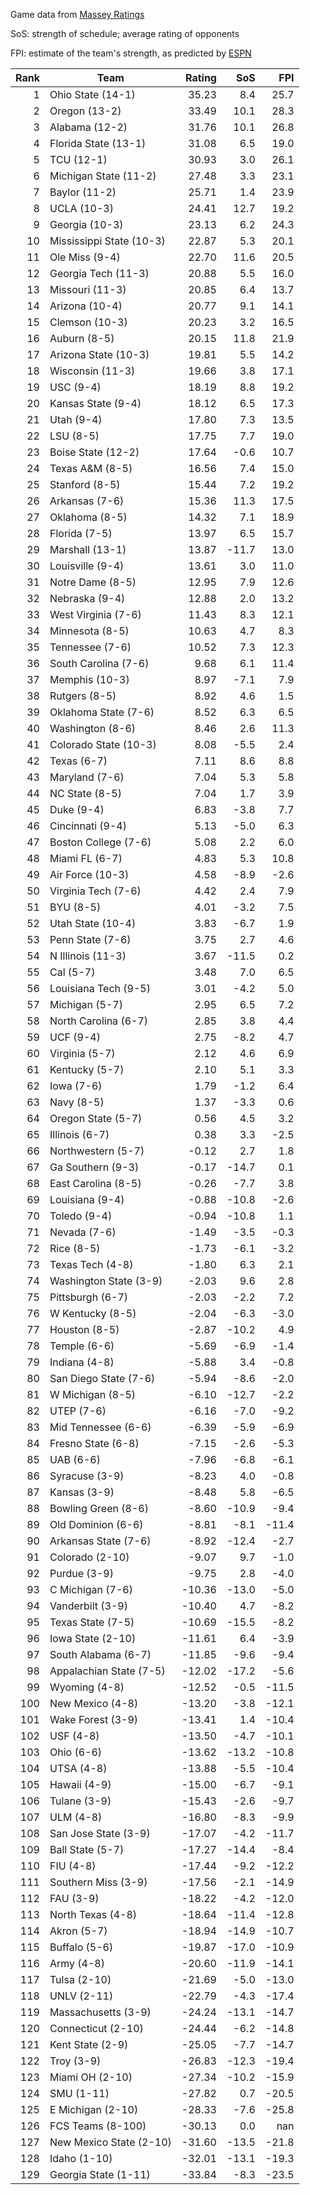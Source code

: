 Game data from [Massey Ratings](https://www.masseyratings.com/data.php)

SoS: strength of schedule; average rating of opponents

FPI: estimate of the team's strength, as predicted by
[ESPN](http://www.espn.com/college-football/statistics/teamratings)

Rank |           Team            | Rating |  SoS  |  FPI  
----:| ------------------------- | ------:| -----:| -----:
   1 | Ohio State (14-1)         |  35.23 |   8.4 |  25.7
   2 | Oregon (13-2)             |  33.49 |  10.1 |  28.3
   3 | Alabama (12-2)            |  31.76 |  10.1 |  26.8
   4 | Florida State (13-1)      |  31.08 |   6.5 |  19.0
   5 | TCU (12-1)                |  30.93 |   3.0 |  26.1
   6 | Michigan State (11-2)     |  27.48 |   3.3 |  23.1
   7 | Baylor (11-2)             |  25.71 |   1.4 |  23.9
   8 | UCLA (10-3)               |  24.41 |  12.7 |  19.2
   9 | Georgia (10-3)            |  23.13 |   6.2 |  24.3
  10 | Mississippi State (10-3)  |  22.87 |   5.3 |  20.1
  11 | Ole Miss (9-4)            |  22.70 |  11.6 |  20.5
  12 | Georgia Tech (11-3)       |  20.88 |   5.5 |  16.0
  13 | Missouri (11-3)           |  20.85 |   6.4 |  13.7
  14 | Arizona (10-4)            |  20.77 |   9.1 |  14.1
  15 | Clemson (10-3)            |  20.23 |   3.2 |  16.5
  16 | Auburn (8-5)              |  20.15 |  11.8 |  21.9
  17 | Arizona State (10-3)      |  19.81 |   5.5 |  14.2
  18 | Wisconsin (11-3)          |  19.66 |   3.8 |  17.1
  19 | USC (9-4)                 |  18.19 |   8.8 |  19.2
  20 | Kansas State (9-4)        |  18.12 |   6.5 |  17.3
  21 | Utah (9-4)                |  17.80 |   7.3 |  13.5
  22 | LSU (8-5)                 |  17.75 |   7.7 |  19.0
  23 | Boise State (12-2)        |  17.64 |  -0.6 |  10.7
  24 | Texas A&M (8-5)           |  16.56 |   7.4 |  15.0
  25 | Stanford (8-5)            |  15.44 |   7.2 |  19.2
  26 | Arkansas (7-6)            |  15.36 |  11.3 |  17.5
  27 | Oklahoma (8-5)            |  14.32 |   7.1 |  18.9
  28 | Florida (7-5)             |  13.97 |   6.5 |  15.7
  29 | Marshall (13-1)           |  13.87 | -11.7 |  13.0
  30 | Louisville (9-4)          |  13.61 |   3.0 |  11.0
  31 | Notre Dame (8-5)          |  12.95 |   7.9 |  12.6
  32 | Nebraska (9-4)            |  12.88 |   2.0 |  13.2
  33 | West Virginia (7-6)       |  11.43 |   8.3 |  12.1
  34 | Minnesota (8-5)           |  10.63 |   4.7 |   8.3
  35 | Tennessee (7-6)           |  10.52 |   7.3 |  12.3
  36 | South Carolina (7-6)      |   9.68 |   6.1 |  11.4
  37 | Memphis (10-3)            |   8.97 |  -7.1 |   7.9
  38 | Rutgers (8-5)             |   8.92 |   4.6 |   1.5
  39 | Oklahoma State (7-6)      |   8.52 |   6.3 |   6.5
  40 | Washington (8-6)          |   8.46 |   2.6 |  11.3
  41 | Colorado State (10-3)     |   8.08 |  -5.5 |   2.4
  42 | Texas (6-7)               |   7.11 |   8.6 |   8.8
  43 | Maryland (7-6)            |   7.04 |   5.3 |   5.8
  44 | NC State (8-5)            |   7.04 |   1.7 |   3.9
  45 | Duke (9-4)                |   6.83 |  -3.8 |   7.7
  46 | Cincinnati (9-4)          |   5.13 |  -5.0 |   6.3
  47 | Boston College (7-6)      |   5.08 |   2.2 |   6.0
  48 | Miami FL (6-7)            |   4.83 |   5.3 |  10.8
  49 | Air Force (10-3)          |   4.58 |  -8.9 |  -2.6
  50 | Virginia Tech (7-6)       |   4.42 |   2.4 |   7.9
  51 | BYU (8-5)                 |   4.01 |  -3.2 |   7.5
  52 | Utah State (10-4)         |   3.83 |  -6.7 |   1.9
  53 | Penn State (7-6)          |   3.75 |   2.7 |   4.6
  54 | N Illinois (11-3)         |   3.67 | -11.5 |   0.2
  55 | Cal (5-7)                 |   3.48 |   7.0 |   6.5
  56 | Louisiana Tech (9-5)      |   3.01 |  -4.2 |   5.0
  57 | Michigan (5-7)            |   2.95 |   6.5 |   7.2
  58 | North Carolina (6-7)      |   2.85 |   3.8 |   4.4
  59 | UCF (9-4)                 |   2.75 |  -8.2 |   4.7
  60 | Virginia (5-7)            |   2.12 |   4.6 |   6.9
  61 | Kentucky (5-7)            |   2.10 |   5.1 |   3.3
  62 | Iowa (7-6)                |   1.79 |  -1.2 |   6.4
  63 | Navy (8-5)                |   1.37 |  -3.3 |   0.6
  64 | Oregon State (5-7)        |   0.56 |   4.5 |   3.2
  65 | Illinois (6-7)            |   0.38 |   3.3 |  -2.5
  66 | Northwestern (5-7)        |  -0.12 |   2.7 |   1.8
  67 | Ga Southern (9-3)         |  -0.17 | -14.7 |   0.1
  68 | East Carolina (8-5)       |  -0.26 |  -7.7 |   3.8
  69 | Louisiana (9-4)           |  -0.88 | -10.8 |  -2.6
  70 | Toledo (9-4)              |  -0.94 | -10.8 |   1.1
  71 | Nevada (7-6)              |  -1.49 |  -3.5 |  -0.3
  72 | Rice (8-5)                |  -1.73 |  -6.1 |  -3.2
  73 | Texas Tech (4-8)          |  -1.80 |   6.3 |   2.1
  74 | Washington State (3-9)    |  -2.03 |   9.6 |   2.8
  75 | Pittsburgh (6-7)          |  -2.03 |  -2.2 |   7.2
  76 | W Kentucky (8-5)          |  -2.04 |  -6.3 |  -3.0
  77 | Houston (8-5)             |  -2.87 | -10.2 |   4.9
  78 | Temple (6-6)              |  -5.69 |  -6.9 |  -1.4
  79 | Indiana (4-8)             |  -5.88 |   3.4 |  -0.8
  80 | San Diego State (7-6)     |  -5.94 |  -8.6 |  -2.0
  81 | W Michigan (8-5)          |  -6.10 | -12.7 |  -2.2
  82 | UTEP (7-6)                |  -6.16 |  -7.0 |  -9.2
  83 | Mid Tennessee (6-6)       |  -6.39 |  -5.9 |  -6.9
  84 | Fresno State (6-8)        |  -7.15 |  -2.6 |  -5.3
  85 | UAB (6-6)                 |  -7.96 |  -6.8 |  -6.1
  86 | Syracuse (3-9)            |  -8.23 |   4.0 |  -0.8
  87 | Kansas (3-9)              |  -8.48 |   5.8 |  -6.5
  88 | Bowling Green (8-6)       |  -8.60 | -10.9 |  -9.4
  89 | Old Dominion (6-6)        |  -8.81 |  -8.1 | -11.4
  90 | Arkansas State (7-6)      |  -8.92 | -12.4 |  -2.7
  91 | Colorado (2-10)           |  -9.07 |   9.7 |  -1.0
  92 | Purdue (3-9)              |  -9.75 |   2.8 |  -4.0
  93 | C Michigan (7-6)          | -10.36 | -13.0 |  -5.0
  94 | Vanderbilt (3-9)          | -10.40 |   4.7 |  -8.2
  95 | Texas State (7-5)         | -10.69 | -15.5 |  -8.2
  96 | Iowa State (2-10)         | -11.61 |   6.4 |  -3.9
  97 | South Alabama (6-7)       | -11.85 |  -9.6 |  -9.4
  98 | Appalachian State (7-5)   | -12.02 | -17.2 |  -5.6
  99 | Wyoming (4-8)             | -12.52 |  -0.5 | -11.5
 100 | New Mexico (4-8)          | -13.20 |  -3.8 | -12.1
 101 | Wake Forest (3-9)         | -13.41 |   1.4 | -10.4
 102 | USF (4-8)                 | -13.50 |  -4.7 | -10.1
 103 | Ohio (6-6)                | -13.62 | -13.2 | -10.8
 104 | UTSA (4-8)                | -13.88 |  -5.5 | -10.4
 105 | Hawaii (4-9)              | -15.00 |  -6.7 |  -9.1
 106 | Tulane (3-9)              | -15.43 |  -2.6 |  -9.7
 107 | ULM (4-8)                 | -16.80 |  -8.3 |  -9.9
 108 | San Jose State (3-9)      | -17.07 |  -4.2 | -11.7
 109 | Ball State (5-7)          | -17.27 | -14.4 |  -8.4
 110 | FIU (4-8)                 | -17.44 |  -9.2 | -12.2
 111 | Southern Miss (3-9)       | -17.56 |  -2.1 | -14.9
 112 | FAU (3-9)                 | -18.22 |  -4.2 | -12.0
 113 | North Texas (4-8)         | -18.64 | -11.4 | -12.8
 114 | Akron (5-7)               | -18.94 | -14.9 | -10.7
 115 | Buffalo (5-6)             | -19.87 | -17.0 | -10.9
 116 | Army (4-8)                | -20.60 | -11.9 | -14.1
 117 | Tulsa (2-10)              | -21.69 |  -5.0 | -13.0
 118 | UNLV (2-11)               | -22.79 |  -4.3 | -17.4
 119 | Massachusetts (3-9)       | -24.24 | -13.1 | -14.7
 120 | Connecticut (2-10)        | -24.44 |  -6.2 | -14.8
 121 | Kent State (2-9)          | -25.05 |  -7.7 | -14.7
 122 | Troy (3-9)                | -26.83 | -12.3 | -19.4
 123 | Miami OH (2-10)           | -27.34 | -10.2 | -15.9
 124 | SMU (1-11)                | -27.82 |   0.7 | -20.5
 125 | E Michigan (2-10)         | -28.33 |  -7.6 | -25.8
 126 | FCS Teams (8-100)         | -30.13 |   0.0 |   nan
 127 | New Mexico State (2-10)   | -31.60 | -13.5 | -21.8
 128 | Idaho (1-10)              | -32.01 | -13.1 | -19.3
 129 | Georgia State (1-11)      | -33.84 |  -8.3 | -23.5
